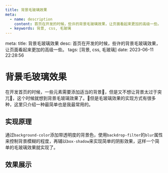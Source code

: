 ```yaml
---
title: 背景毛玻璃效果
meta:
  - name: description
    content: 首页在开发的时候，些许的背景毛玻璃效果，让页面看起来更加的高级一些。
  - keywords: 背景, css, 毛玻璃
---
```


<route lang="yaml">
meta:
  title: 背景毛玻璃效果
  desc: 首页在开发的时候，些许的背景毛玻璃效果，让页面看起来更加的高级一些。
  tags: [背景, css, 毛玻璃]
  date: 2023-06-11 22:28:56
</route>

# 背景毛玻璃效果

在开发首页的时候，一些元素需要添加适当的背景🌁，但是又不想让背景太过于突兀🧐，这个时候就想到背景毛玻璃效果了。😬但是毛玻璃效果的实现方式有很多种，这里只介绍一种最简单也是我最常用的。

## 实现原理

通过`background-color`添加带透明度的背景色，使用`backdrop-filter`的`blur`属性来控制背景模糊的程度，再辅以`box-shadow`来实现简单的阴影效果，这样一个简单的毛玻璃效果就实现了。

## 效果展示

<script setup lang="ts">
  import Demo from './components/demo.vue'
</script>

<Demo></Demo>
